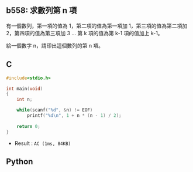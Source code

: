 ## b558: 求數列第 n 項
有一個數列，第一項的值為 1，第二項的值為第一項加 1，第三項的值為第二項加 2，第四項的值為第三項加 3 ... 第 k 項的值為第 k-1 項的值加上 k-1。

給一個數字 n，請印出這個數列的第 n 項。

## C
```C
#include<stdio.h>

int main(void)
{
	int n;

	while(scanf("%d", &n) != EOF)
		printf("%d\n", 1 + n * (n - 1) / 2);
		
	return 0;
}
```
 * Result : `AC (1ms, 84KB)`

## Python
